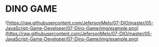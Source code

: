 # DINO GAME

![https://raw.githubusercontent.com/JefersonMelo/07-DIO/master/05-JavaScript-Game-Developer/07-Dino-Game/img/example.png](https://raw.githubusercontent.com/JefersonMelo/07-DIO/master/05-JavaScript-Game-Developer/07-Dino-Game/img/example.png)
